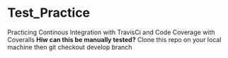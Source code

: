 # Test_Practice
Practicing Continous Integration with TravisCi and Code Coverage with Coveralls
**Hiw can this be manually tested?**
Clone this repo on your local machine then git checkout develop branch


